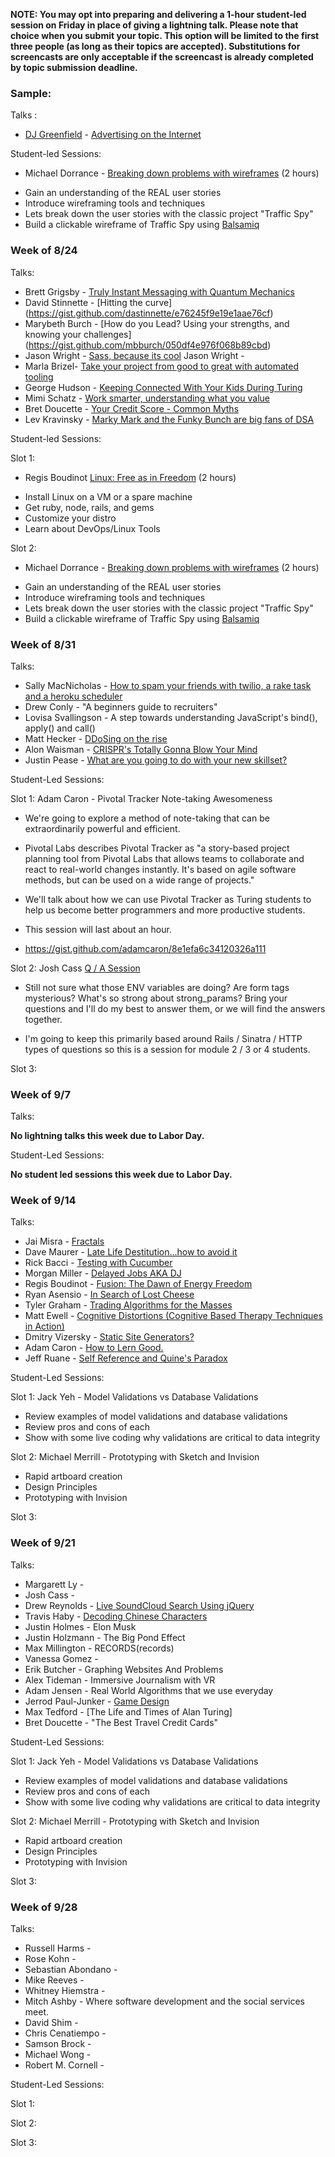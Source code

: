 **NOTE: You may opt into preparing and delivering a 1-hour student-led session on Friday in place of giving a lightning talk. Please note that choice when you submit your topic. This option will be limited to the first three people (as long as their topics are accepted). Substitutions for screencasts are only acceptable if the screencast is already completed by topic submission deadline.**

### Sample:
Talks :

* [DJ Greenfield](https://www.facebook.com/dj.greenfield3) - [Advertising on the Internet](https://gist.github.com/AllPurposeName/7c117da4b0345eb6b817)

Student-led Sessions:

* Michael Dorrance - [Breaking down problems with wireframes](https://gist.github.com/mdorrance/0542aa31b9328bf80c9c) (2 hours)
- Gain an understanding of the REAL user stories
- Introduce wireframing tools and techniques
- Lets break down the user stories with the classic project "Traffic Spy"
- Build a clickable wireframe of Traffic Spy using [Balsamiq](https://balsamiq.com/)

### **Week of 8/24**

Talks:

* Brett Grigsby - [Truly Instant Messaging with Quantum Mechanics](https://gist.github.com/brettgrigsby/d6a336d3b1d3183cb945)
* David Stinnette - [Hitting the curve] (https://gist.github.com/dastinnette/e76245f9e19e1aae76cf)
* Marybeth Burch - [How do you Lead? Using your strengths, and knowing your challenges] (https://gist.github.com/mbburch/050df4e976f068b89cbd)
* Jason Wright - [Sass, because its cool](https://gist.github.com/noobjey/12e050da7c9e1b5793dd) Jason Wright -
* Marla Brizel- [Take your project from good to great with automated tooling](https://gist.github.com/marlabrizel/0626734e3bfb0f913980)
* George Hudson - [Keeping Connected With Your Kids During Turing](https://gist.github.com/Egogre/9fd9619a6f6f62692809)
* Mimi Schatz - [Work smarter, understanding what you value](https://gist.github.com/mcschatz/a2ff0275bdf787689c18)
* Bret Doucette - [Your Credit Score - Common Myths](https://gist.github.com/bad6e/db72d1f2dc3028ff0789)
* Lev Kravinsky - [Marky Mark and the Funky Bunch are big fans of DSA](https://gist.github.com/levthedev/cedb5584c325458447e1)

Student-led Sessions:

Slot 1:
* Regis Boudinot [Linux: Free as in Freedom](https://gist.github.com/selfup/292e09d0b0b23236fbbf) (2 hours)
- Install Linux on a VM or a spare machine
- Get ruby, node, rails, and gems
- Customize your distro
- Learn about DevOps/Linux Tools

Slot 2:
* Michael Dorrance - [Breaking down problems with wireframes](https://gist.github.com/mdorrance/0542aa31b9328bf80c9c) (2 hours)
- Gain an understanding of the REAL user stories
- Introduce wireframing tools and techniques
- Lets break down the user stories with the classic project "Traffic Spy"
- Build a clickable wireframe of Traffic Spy using [Balsamiq](https://balsamiq.com/)

### **Week of 8/31**

Talks:

* Sally MacNicholas - [How to spam your friends with twilio, a rake task and a heroku scheduler](https://gist.github.com/sallymacnicholas/64105f61a4143b1aa271)
* Drew Conly - "A beginners guide to recruiters"
* Lovisa Svallingson - A step towards understanding JavaScript's bind(), apply() and call()
* Matt Hecker - [DDoSing on the rise](https://gist.github.com/HoffsMH/fa587eb2aa3644a36051)
* Alon Waisman - [CRISPR's Totally Gonna Blow Your Mind](https://gist.github.com/MowAlon/912d9a53323bc6c83a2b)
* Justin Pease - [What are you going to do with your new skillset?](https://gist.github.com/Jpease1020/3e292c29fd535320ab61)

Student-Led Sessions:

Slot 1: Adam Caron - Pivotal Tracker Note-taking Awesomeness

 - We're going to explore a method of note-taking that can be extraordinarily powerful and efficient.

 - Pivotal Labs describes Pivotal Tracker as "a story-based project planning tool from Pivotal Labs that allows teams to collaborate and react to real-world changes instantly. It's based on agile software methods, but can be used on a wide range of projects."

 - We'll talk about how we can use Pivotal Tracker as Turing students to help us become better programmers and more productive students.

 - This session will last about an hour.
 - https://gist.github.com/adamcaron/8e1efa6c34120326a111

Slot 2: Josh Cass [Q / A Session](https://gist.github.com/joshcass/f0ef83423a76f6a46085)
- Still not sure what those ENV variables are doing? Are form tags mysterious?
What's so strong about strong_params? Bring your questions and I'll do my best
to answer them, or we will find the answers together.

- I'm going to keep this primarily based around Rails / Sinatra / HTTP types of
questions so this is a session for module 2 / 3 or 4 students.

Slot 3:

### **Week of 9/7**

Talks:

__No lightning talks this week due to Labor Day.__

Student-Led Sessions:

__No student led sessions this week due to Labor Day.__

### **Week of 9/14**

Talks:

* Jai Misra - [Fractals](https://gist.github.com/mrjaimisra/873eac16b574581fc6e7)
* Dave Maurer - [Late Life Destitution...how to avoid it](https://gist.github.com/davemaurer/82efc39071292d40aca8)
* Rick Bacci - [Testing with Cucumber](https://gist.github.com/RickBacci/fadfd64e2d5fa3a1f054)
* Morgan Miller - [Delayed Jobs AKA DJ](https://gist.github.com/morganmiller/9538141b22a1d5d4d8bc)
* Regis Boudinot - [Fusion: The Dawn of Energy Freedom](https://gist.github.com/selfup/152d1449e9af277717f7)
* Ryan Asensio - [In Search of Lost Cheese](https://gist.github.com/rasensio1/853846d580234c989b6d)
* Tyler Graham - [Trading Algorithms for the Masses](https://gist.github.com/tgraham777/da260f029ec75808d4c4)
* Matt Ewell - [Cognitive Distortions (Cognitive Based Therapy Techniques in Action)](https://github.com/plato721/cognitive-distortions)
* Dmitry Vizersky - [Static Site Generators?](https://gist.github.com/Dmitry1007/c9eb28b3a073d03d1b25#file-static-site-md)
* Adam Caron - [How to Lern Good.](https://gist.github.com/adamcaron/8e1efa6c34120326a111)
* Jeff Ruane - [Self Reference and Quine's Paradox](https://gist.github.com/jbrr/d6b66b4fde6c403537f3)

Student-Led Sessions:

Slot 1: Jack Yeh - Model Validations vs Database Validations
- Review examples of model validations and database validations
- Review pros and cons of each
- Show with some live coding why validations are critical to data integrity

Slot 2: Michael Merrill - Prototyping with Sketch and Invision
- Rapid artboard creation
- Design Principles
- Prototyping with Invision

Slot 3:

### **Week of 9/21**

Talks:

* Margarett Ly  -
* Josh Cass -
* Drew Reynolds - [Live SoundCloud Search Using jQuery](http://blog.drewreynolds.me/soundcloud-search/)
* Travis Haby - [Decoding Chinese Characters](https://gist.github.com/travishaby/c65b834136be712cc8b6)
* Justin Holmes - Elon Musk
* Justin Holzmann - The Big Pond Effect
* Max Millington - RECORDS(records)
* Vanessa Gomez -
* Erik Butcher - Graphing Websites And Problems
* Alex Tideman - Immersive Journalism with VR
* Adam Jensen - Real World Algorithms that we use everyday
* Jerrod Paul-Junker - [Game Design](https://gist.github.com/Unsafepond/a7fea73cb9550d9da255)
* Max Tedford - [The Life and Times of Alan Turing]
* Bret Doucette - "The Best Travel Credit Cards"

Student-Led Sessions:

Slot 1: Jack Yeh - Model Validations vs Database Validations
- Review examples of model validations and database validations
- Review pros and cons of each
- Show with some live coding why validations are critical to data integrity

Slot 2: Michael Merrill - Prototyping with Sketch and Invision
- Rapid artboard creation
- Design Principles
- Prototyping with Invision

Slot 3:

### **Week of 9/28**

Talks:

* Russell Harms -
* Rose Kohn -
* Sebastian Abondano -
* Mike Reeves -
* Whitney Hiemstra -
* Mitch Ashby - Where software development and the social services meet.
* David Shim -
* Chris Cenatiempo -
* Samson Brock -
* Michael Wong -
* Robert M. Cornell -

Student-Led Sessions:

Slot 1:

Slot 2:

Slot 3:
